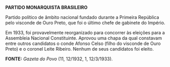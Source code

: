 **PARTIDO MONARQUISTA BRASILEIRO**

Partido político de âmbito nacional fundado durante a Primeira República
pelo visconde de Ouro Preto, que foi o último chefe de gabinete do
Império.

Em 1933, foi provavelmente reorganizado para concorrer às eleições para
a Assembleia Nacional Constituinte. Aprovou uma chapa da qual constavam
entre outros candidatos o conde Afonso Celso (filho do visconde de Ouro
Preto) e o coronel Leite Ribeiro. Nenhum de seus candidatos foi eleito.

**FONTE:** *Gazeta do Povo* (11, 12/1932, 1, 12/3/1933).
